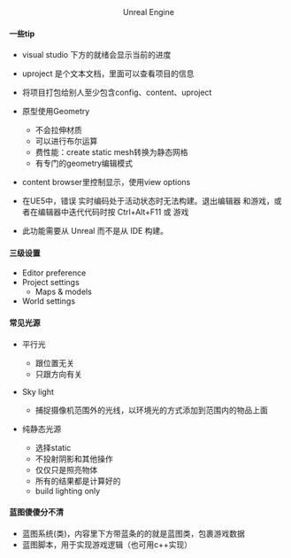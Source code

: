 <center>Unreal Engine</center>

#### 一些tip

+ visual studio 下方的就绪会显示当前的进度

+ uproject 是个文本文档，里面可以查看项目的信息

+ 将项目打包给别人至少包含config、content、uproject
+ 原型使用Geometry
  + 不会拉伸材质
  + 可以进行布尔运算
  + 费性能：create static mesh转换为静态网格
  + 有专门的geometry编辑模式
+ content browser里控制显示，使用view options
+ 在UE5中，错误 实时编码处于活动状态时无法构建。退出编辑器 和游戏，或者在编辑器中迭代代码时按 Ctrl+Alt+F11 或 游戏
+ 此功能需要从 Unreal 而不是从 IDE 构建。





#### 三级设置

+ Editor preference
+ Project settings
  + Maps & models
+ World settings



#### 常见光源

+ 平行光
  + 跟位置无关
  + 只跟方向有关
+ Sky light
  + 捕捉摄像机范围外的光线，以环境光的方式添加到范围内的物品上面

+ 纯静态光源
  + 选择static
  + 不投射阴影和其他操作
  + 仅仅只是照亮物体
  + 所有的结果都是计算好的
  + build lighting only



#### 蓝图傻傻分不清

+ 蓝图系统(类)，内容里下方带蓝条的的就是蓝图类，包裹游戏数据
+ 蓝图脚本，用于实现游戏逻辑（也可用c++实现）